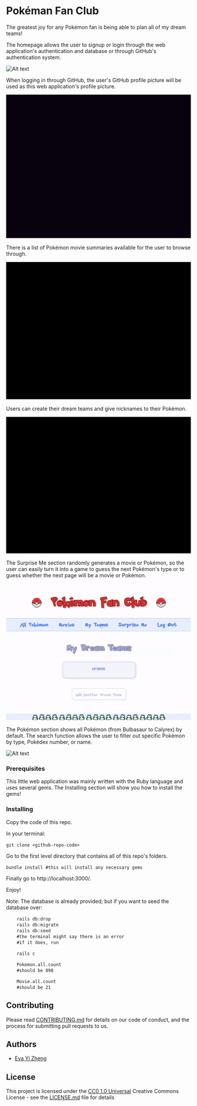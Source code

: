 # Pokéman Fan Club

The greatest joy for any Pokémon fan is being able to plan all of my dream teams!

The homepage allows the user to signup or login through the web application's authentication and database or through GitHub's authentication system.

![Alt text](app/assets/images/readme01.gif?raw=true "Home Page")

When logging in through GitHub, the user's GitHub profile picture will be used as this web application's profile picture.

![Alt text](app/assets/images/readme05.gif?raw=true "Omniauth GitHub")


There is a list of Pokémon movie summaries available for the user to browse through.

![Alt text](app/assets/images/readme02.gif?raw=true "Movies")

Users can create their dream teams and give nicknames to their Pokémon.

![Alt text](app/assets/images/readme03.gif?raw=true "Teams")

The Surprise Me section randomly generates a movie or Pokémon, so the user can easily turn it into a game to guess the next Pokémon's type or to guess whether the next page will be a movie or Pokémon.

![Alt text](app/assets/images/readme04.gif?raw=true "Surprise Me")

The Pokémon section shows all Pokémon (from Bulbasaur to Calyrex) by default. The search function allows the user to filter out specific Pokémon by type, Pokédex number, or name. 

![Alt text](app/assets/images/readme06.gif?raw=true "Pokémon section")


### Prerequisites

This little web application was mainly written with the Ruby language and uses several gems. The Installing section will show you how to install the gems!

### Installing
    
Copy the code of this repo.

In your terminal:

    git clone <github-repo-code>

Go to the first level directory that contains all of this repo's folders. 

    bundle install #this will install any necessary gems

Finally go to http://localhost:3000/. 

Enjoy!

Note: The database is already provided; but if you want to seed the database over:
```
    rails db:drop
    rails db:migrate
    rails db:seed
    #the terminal might say there is an error
    #if it does, run 
```
```
    rails c
```
```
    Pokemon.all.count
    #should be 898
```
```
    Movie.all.count
    #should be 21
```
## Contributing

Please read [CONTRIBUTING.md](CONTRIBUTING.md) for details on our code
of conduct, and the process for submitting pull requests to us.


## Authors
 - [Eva Yi Zheng](https://github.com/yizheng1709)

## License

This project is licensed under the [CC0 1.0 Universal](LICENSE.md)
Creative Commons License - see the [LICENSE.md](LICENSE.md) file for details

